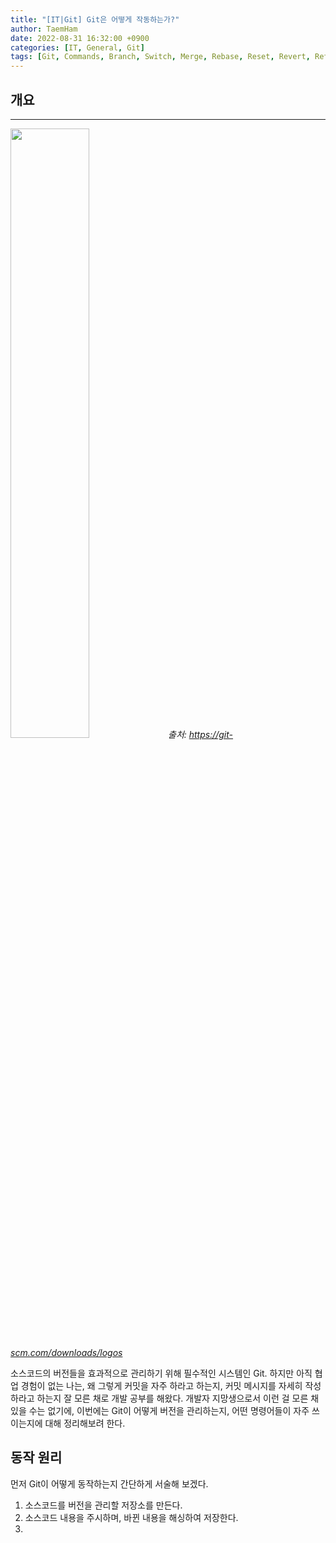 ```yaml
---
title: "[IT|Git] Git은 어떻게 작동하는가?"
author: TaemHam
date: 2022-08-31 16:32:00 +0900
categories: [IT, General, Git]
tags: [Git, Commands, Branch, Switch, Merge, Rebase, Reset, Revert, Reflog, Cherry-pick]
---
```


## 개요
***

<img src="https://git-scm.com/images/logos/downloads/Git-Logo-2Color.png" width="50%" height="50%"/><em>출처: https://git-scm.com/downloads/logos</em>

소스코드의 버전들을 효과적으로 관리하기 위해 필수적인 시스템인 Git. 하지만 아직 협업 경험이 없는 나는, 왜 그렇게 커밋을 자주 하라고 하는지, 커밋 메시지를 자세히 작성하라고 하는지 잘 모른 채로 개발 공부를 해왔다. 개발자 지망생으로서 이런 걸 모른 채 있을 수는 없기에, 이번에는 Git이 어떻게 버전을 관리하는지, 어떤 명령어들이 자주 쓰이는지에 대해 정리해보려 한다.

## 동작 원리

먼저 Git이 어떻게 동작하는지 간단하게 서술해 보겠다.
1. 소스코드를 버전을 관리할 저장소를 만든다.
2. 소스코드 내용을 주시하며, 바뀐 내용을 해싱하여 저장한다.
3. 